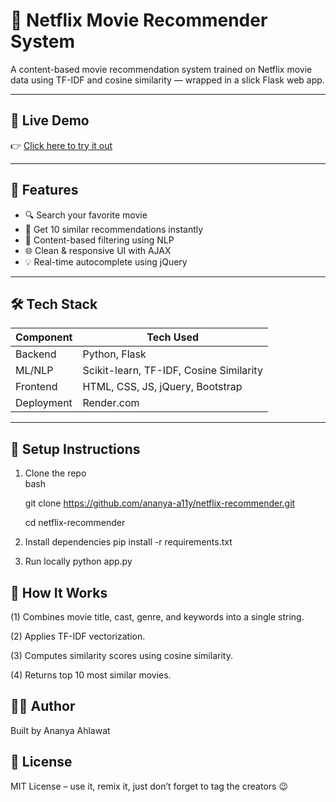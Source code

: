 # 🍿 Netflix Movie Recommender System

A content-based movie recommendation system trained on Netflix movie data using TF-IDF and cosine similarity — wrapped in a slick Flask web app.

---

## 🚀 Live Demo

👉 [Click here to try it out](https://netflix-recommender-pnp0.onrender.com)

---

## 🎯 Features

- 🔍 Search your favorite movie
- 🤖 Get 10 similar recommendations instantly
- 🧠 Content-based filtering using NLP
- 🌐 Clean & responsive UI with AJAX
- 💡 Real-time autocomplete using jQuery

---

## 🛠️ Tech Stack

| Component       | Tech Used                        |
|----------------|----------------------------------|
| Backend         | Python, Flask                    |
| ML/NLP          | Scikit-learn, TF-IDF, Cosine Similarity |
| Frontend        | HTML, CSS, JS, jQuery, Bootstrap |
| Deployment      | Render.com                       |

---


## 🔧 Setup Instructions

1. Clone the repo  
   bash

   git clone https://github.com/ananya-a11y/netflix-recommender.git

   cd netflix-recommender
  
3. Install dependencies
   pip install -r requirements.txt
4. Run locally
   python app.py


## 🧠 How It Works

(1) Combines movie title, cast, genre, and keywords into a single string.

(2) Applies TF-IDF vectorization.

(3) Computes similarity scores using cosine similarity.

(4) Returns top 10 most similar movies.

## 👨‍💻 Author
Built by Ananya Ahlawat

## 🧿 License
MIT License – use it, remix it, just don’t forget to tag the creators 😉
